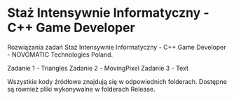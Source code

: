 # Staż Intensywnie Informatyczny - C++ Game Developer

Rozwiązania zadań Staż Intensywnie Informatyczny - C++ Game Developer - NOVOMATIC Technologies Poland.

Zadanie 1 - Triangles
Zadanie 2 - MovingPixel
Zadanie 3 - Text

Wszystkie kody źródłowe znajdują się w odpowiednich folderach. Dostępne są również pliki wykonywalne w folderach Release.
